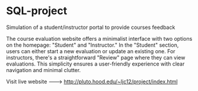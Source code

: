 # SQL-project
Simulation of a student/instructor portal to provide courses feedback 

The course evaluation website offers a minimalist interface with two options on the homepage: "Student" and "Instructor."
In the "Student" section, users can either start a new evaluation or update an existing one. For instructors, there's a straightforward "Review" page where they can view evaluations. This simplicity ensures a user-friendly experience with clear navigation and minimal clutter.

Visit live website ---> http://pluto.hood.edu/~ljc12/project/index.html
